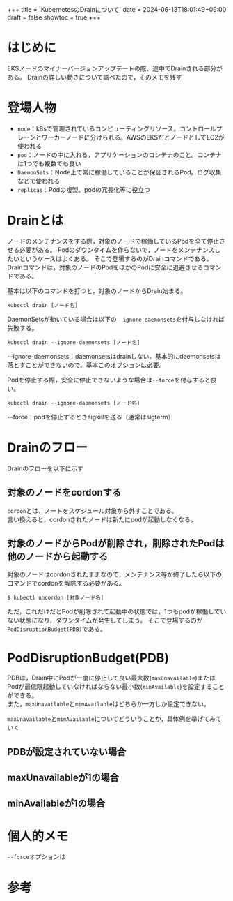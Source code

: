 +++
title = 'KubernetesのDrainについて'
date = 2024-06-13T18:01:49+09:00
draft = false
showtoc = true
+++

# はじめに
EKSノードのマイナーバージョンアップデートの際、途中でDrainされる部分がある。
Drainの詳しい動きについて調べたので，そのメモを残す

# 登場人物
- `node`：k8sで管理されているコンピューティングリソース。コントロールプレーンとワーカーノードに分けられる。AWSのEKSだとノードとしてEC2が使われる
- `pod`：ノードの中に入れる，アプリケーションのコンテナのこと。コンテナは1つでも複数でも良い
- `DaemonSets`：Node上で常に稼働していることが保証されるPod。ログ収集などで使われる
- `replicas`：Podの複製。podの冗長化等に役立つ

# Drainとは
ノードのメンテナンスをする際，対象のノードで稼働しているPodを全て停止させる必要がある。
Podのダウンタイムを作らないで，ノードをメンテナンスしたいというケースはよくある。
そこで登場するのがDrainコマンドである。
Drainコマンドは，対象のノードのPodをほかのPodに安全に退避させるコマンドである。

基本は以下のコマンドを打つと，対象のノードからDrain始まる。
```
kubectl drain [ノード名]
```

DaemonSetsが動いている場合は以下の`--ignore-daemonsets`を付与しなければ失敗する。
```
kubectl drain --ignore-daemonsets [ノード名]
```
--ignore-daemonsets：daemonsetsはdrainしない。基本的にdaemonsetsは落とすことができないので、基本このオプションは必要。

Podを停止する際，安全に停止できないような場合は`--force`を付与すると良い。
```
kubectl drain --ignore-daemonsets [ノード名]
```
--force：podを停止するときsigkillを送る（通常はsigterm）

# Drainのフロー
Drainのフローを以下に示す

## 対象のノードをcordonする
`cordon`とは，ノードをスケジュール対象から外すことである。  
言い換えると，cordonされたノードは新たにpodが起動しなくなる。  

## 対象のノードからPodが削除され，削除されたPodは他のノードから起動する

対象のノードはcordonされたままなので，メンテナンス等が終了したら以下のコマンドでcordonを解除する必要がある。
```
$ kubectl uncordon [対象ノード名]
```

ただ，これだけだとPodが削除されて起動中の状態では，1つもpodが稼働していない状態になり，ダウンタイムが発生してしまう。
そこで登場するのが`PodDisruptionBudget(PDB)`である。


# PodDisruptionBudget(PDB)
PDBは，Drain中にPodが一度に停止して良い最大数(`maxUnavailable`)またはPodが最低限起動していなければならない最小数(`minAvailable`)を設定することができる。  
また，`maxUnavailable`と`minAvailable`はどちらか一方しか設定できない。

`maxUnavailable`と`minAvailable`についてどういうことか，具体例を挙げてみていく

## PDBが設定されていない場合

## maxUnavailableが1の場合

## minAvailableが1の場合


# 個人的メモ
`--force`オプションは

# 参考
